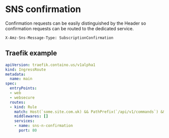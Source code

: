 # SNS confirmation

Confirmation requests can be easily distinguished by the Header so confirmation requests can be routed to the dedicated service.

```
X-Amz-Sns-Message-Type: SubscriptionConfirmation
```

## Traefik example

```yaml
apiVersion: traefik.containo.us/v1alpha1
kind: IngressRoute
metadata:
  name: main
spec:
  entryPoints:
  - web
  - websecure
  routes:
  - kind: Rule
    match: Host(`some.site.com.uk) && PathPrefix(`/api/v1/commands`) && (HeadersRegexp(`X-Amz-Sns-Message-Type`, `SubscriptionConfirmation`))
    middlewares: []
    services:
    - name: sns-n-confirmation
      port: 80
```
